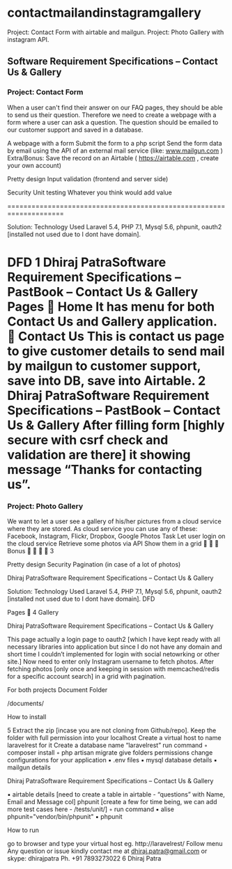 # contactmailandinstagramgallery
Project: Contact Form with airtable and mailgun. Project: Photo Gallery with instagram API.

## Software Requirement Specifications – Contact Us & Gallery

### Project: Contact Form

When a user can't find their answer on our FAQ pages, they should be able to send us their question.
Therefore we need to create a webpage with a form where a user can ask a question.
The question should be emailed to our customer support and saved in a database.

A webpage with a form
Submit the form to a php script
Send the form data by email using the API of an external mail service (like:
www.mailgun.com )
Extra/Bonus: Save the record on an Airtable ( https://airtable.com , create your own
account)

Pretty design
Input validation (frontend and server side)

Security
Unit testing
Whatever you think would add value

====================================================================

Solution:
Technology Used
Laravel 5.4, PHP 7.1, Mysql 5.6, phpunit, oauth2 [installed not used due to I dont have domain].

DFD
1
Dhiraj PatraSoftware Requirement Specifications – PastBook – Contact Us & Gallery
Pages
 Home
It has menu for both Contact Us and Gallery application.

Contact Us
This is contact us page to give customer details to send mail by mailgun to customer support, save
into DB, save into Airtable.
2
Dhiraj PatraSoftware Requirement Specifications – PastBook – Contact Us & Gallery
After filling form [highly secure with csrf check and validation are there] it showing message
“Thanks for contacting us”.
======================================================================

### Project: Photo Gallery

We want to let a user see a gallery of his/her pictures from a cloud service where they are stored.
As cloud service you can use any of these: Facebook, Instagram, Flickr, Dropbox, Google Photos
Task
Let user login on the cloud service
Retrieve some photos via API
Show them in a grid



Bonus




3

Pretty design
Security
Pagination (in case of a lot of photos)

Dhiraj PatraSoftware Requirement Specifications – Contact Us & Gallery

Solution:
Technology Used
Laravel 5.4, PHP 7.1, Mysql 5.6, phpunit, oauth2 [installed not used due to I dont have domain].
DFD

Pages

4
Gallery

Dhiraj PatraSoftware Requirement Specifications – Contact Us & Gallery

This page actually a login page to oauth2 [which I have kept ready with all necessary libraries into
application but since I do not have any domain and short time I couldn’t implemented for login with
social netowrking or other site.]
Now need to enter only Instagram username to fetch photos.
After fetching photos [only once and keeping in session with memcached/redis for a specific
account search] in a grid with pagination.

For both projects
Document Folder

/documents/

How to install


5
Extract the zip [incase you are not cloning from Github/repo].
Keep the folder with full permission into your localhost
Create a virtual host to name laravelrest for it
Create a database name “laravelrest”
run command
◦ composer install
◦ php artisan migrate
give folders permissions
change configurations for your application
▪ .env files
▪ mysql database details
▪ mailgun details

Dhiraj PatraSoftware Requirement Specifications – Contact Us & Gallery

▪ airtable details [need to create a table in airtable - “questions” with Name, Email and
Message col]
phpunit [create a few for time being, we can add more test cases here - /tests/unit/]
◦ run command
▪ alise phpunit="vendor/bin/phpunit"
▪ phpunit

How to run


go to browser and type your virtual host eg. http://laravelrest/
Follow menu
Any question or issue kindly contact me at dhiraj.patra@gmail.com or skype: dhirajpatra
Ph. +91 7893273022
6
Dhiraj Patra
